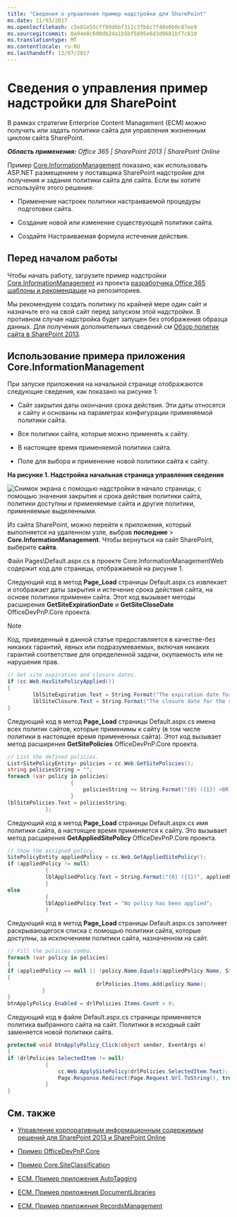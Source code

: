 ```yaml
---
title: "Сведения о управления пример надстройки для SharePoint"
ms.date: 11/03/2017
ms.openlocfilehash: c5e81e55cff89d6bf311c3fb6c7f40e0b0c87ee9
ms.sourcegitcommit: 0a94e0c600db24a1b5bf5895e6d3d9681bf7c810
ms.translationtype: MT
ms.contentlocale: ru-RU
ms.lasthandoff: 12/07/2017
---
```

# <a name="information-management-sample-add-in-for-sharepoint"></a>Сведения о управления пример надстройки для SharePoint
В рамках стратегии Enterprise Content Management (ECM) можно получить или задать политики сайта для управления жизненным циклом сайта SharePoint.
    
_**Область применения:** Office 365 | SharePoint 2013 | SharePoint Online_

Пример [Core.InformationManagement](https://github.com/SharePoint/PnP/tree/master/Samples/Core.InformationManagement) показано, как использовать ASP.NET размещением у поставщика SharePoint надстройке для получения и задания политики сайта для сайта. Если вы хотите используйте этого решения:

- Применение настроек политики настраиваемой процедуры подготовки сайта. 
    
- Создание новой или изменение существующей политики сайта.
    
- Создайте Настраиваемая формула истечения действия. 
    
## <a name="before-you-begin"></a>Перед началом работы
<a name="sectionSection0"> </a>

Чтобы начать работу, загрузите пример надстройки [Core.InformationManagement](https://github.com/SharePoint/PnP/tree/master/Samples/Core.InformationManagement) из проекта [разработчика Office 365 шаблоны и рекомендации](https://github.com/SharePoint/PnP/tree/dev) на репозиториев.

Мы рекомендуем создать политику по крайней мере один сайт и назначьте его на свой сайт перед запуском этой надстройки. В противном случае надстройка будет запущен без отображения образца данных. Для получения дополнительных сведений см [Обзор политик сайта в SharePoint 2013](http://technet.microsoft.com/en-US/library/jj219569%28v=office.15%29.aspx).

## <a name="using-the-coreinformationmanagement-sample-app"></a>Использование примера приложения Core.InformationManagement
<a name="sectionSection1"> </a>

При запуске приложения на начальной странице отображаются следующие сведения, как показано на рисунке 1:

- Сайт закрытия даты окончания срока действия. Эти даты относятся к сайту и основаны на параметрах конфигурации применяемой политики сайта.
    
- Все политики сайта, которые можно применять к сайту.
    
- В настоящее время применяемой политики сайта.
    
- Поле для выбора и применение новой политики сайта к сайту.

**На рисунке 1. Надстройка начальная страница управления сведения**

![Снимок экрана с помощью надстройки в начало страницы, с помощью значения закрытия и срока действия политики сайта, политики доступны и применяемые сайта и другие политики, применяемые выделенными.](media/8c5f39f7-700d-4300-bcc4-9ed9edf0e155.png)

Из сайта SharePoint, можно перейти к приложения, который выполняется на удаленном узле, выбрав **последние** > **Core.InformationManagement**. Чтобы вернуться на сайт SharePoint, выберите **сайта**.

Файл Pages\Default.aspx.cs в проекте Core.InformationManagementWeb содержит код для страницы, отображаемой на рисунке 1. 

Следующий код в метод **Page_Load** страницы Default.aspx.cs извлекает и отображает даты закрытия и истечение срока действия сайта, на основе политики применен сайта. Этот код вызывает методы расширения **GetSiteExpirationDate** и **GetSiteCloseDate** OfficeDevPnP.Core проекта.
    
> [!NOTE] 
> Код, приведенный в данной статье предоставляется в качестве-без никаких гарантий, явных или подразумеваемых, включая никаких гарантий соответствие для определенной задачи, окупаемость или не нарушения прав.

```C#
// Get site expiration and closure dates.
if (cc.Web.HasSitePolicyApplied())
{
        lblSiteExpiration.Text = String.Format("The expiration date for the site is {0}", cc.Web.GetSiteExpirationDate());
        lblSiteClosure.Text = String.Format("The closure date for the site is {0}", cc.Web.GetSiteCloseDate());
}

```

Следующий код в метод **Page_Load** страницы Default.aspx.cs имена всех политик сайтов, которые применимы к сайту (в том числе политики в настоящее время примененных сайта). Этот код вызывает метод расширения **GetSitePolicies** OfficeDevPnP.Core проекта.

```C#
// List the defined policies.
List<SitePolicyEntity> policies = cc.Web.GetSitePolicies();
string policiesString = "";
foreach (var policy in policies)
                    {
                        policiesString += String.Format("{0} ({1}) <BR />", policy.Name, policy.Description);
                    }
lblSitePolicies.Text = policiesString;
            };

```

Следующий код в метод **Page_Load** страницы Default.aspx.cs имя политики сайта, в настоящее время применяется к сайту. Это вызывает метод расширения **GetAppliedSitePolicy** OfficeDevPnP.Core проекта.

```C#
// Show the assigned policy.
SitePolicyEntity appliedPolicy = cc.Web.GetAppliedSitePolicy();
if (appliedPolicy != null)
            {
            lblAppliedPolicy.Text = String.Format("{0} ({1})", appliedPolicy.Name, appliedPolicy.Description);
            }
else
            {
            lblAppliedPolicy.Text = "No policy has been applied";
            }

```

Следующий код в метод **Page_Load** страницы Default.aspx.cs заполняет раскрывающегося списка с помощью политики сайта, которые доступны, за исключением политики сайта, назначенном на сайт.

```C#
// Fill the policies combo.
foreach (var policy in policies)
{
if (appliedPolicy == null || !policy.Name.Equals(appliedPolicy.Name, StringComparison.InvariantCultureIgnoreCase))
{
                            drlPolicies.Items.Add(policy.Name);
           }
}
btnApplyPolicy.Enabled = drlPolicies.Items.Count > 0;

```

Следующий код в файле Default.aspx.cs страницы применяется политика выбранного сайта на сайт. Политики в исходный сайт заменяется новой политики сайта. 

```C#
protected void btnApplyPolicy_Click(object sender, EventArgs e)
{
if (drlPolicies.SelectedItem != null)
            {
                cc.Web.ApplySitePolicy(drlPolicies.SelectedItem.Text);
                Page.Response.Redirect(Page.Request.Url.ToString(), true);
            }
}

```

## <a name="see-also"></a>См. также
<a name="bk_addresources"> </a>

-  [Управление корпоративным информационным содержимым решений для SharePoint 2013 и SharePoint Online](Enterprise-Content-Management-solutions-for-SharePoint-2013-and-SharePoint-Online.md)
    
-  [Пример OfficeDevPnP.Core](https://github.com/SharePoint/PnP-Sites-Core/tree/master/Core)
    
-  [Пример Core.SiteClassification](https://github.com/SharePoint/PnP/tree/master/Samples/Core.SiteClassification)
    
-  [ECM. Пример приложения AutoTagging](https://github.com/SharePoint/PnP/tree/master/Samples/ECM.AutoTagging)
    
-  [ECM. Пример приложения DocumentLibraries](https://github.com/SharePoint/PnP/tree/master/Samples/ECM.DocumentLibraries)
    
-  [ECM. Пример приложения RecordsManagement](https://github.com/SharePoint/PnP/tree/master/Samples/ECM.RecordsManagement)
